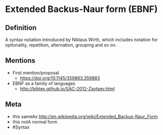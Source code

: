 # Extended Backus-Naur form (EBNF)

## Definition
A syntax notation introduced by Niklaus Wirth, which includes notation for optionality, repetition, alternation, grouping and so on.

## Mentions
* First mention/proposal
	* https://doi.org/10.1145/359863.359883
* EBNF as a family of languages
	* http://bibtex.github.io/SAC-2012-Zaytsev.html

## Meta
* this sameAs http://en.wikipedia.org/wiki/Extended_Backus-Naur_Form
* this notA normal form
* #Syntax
